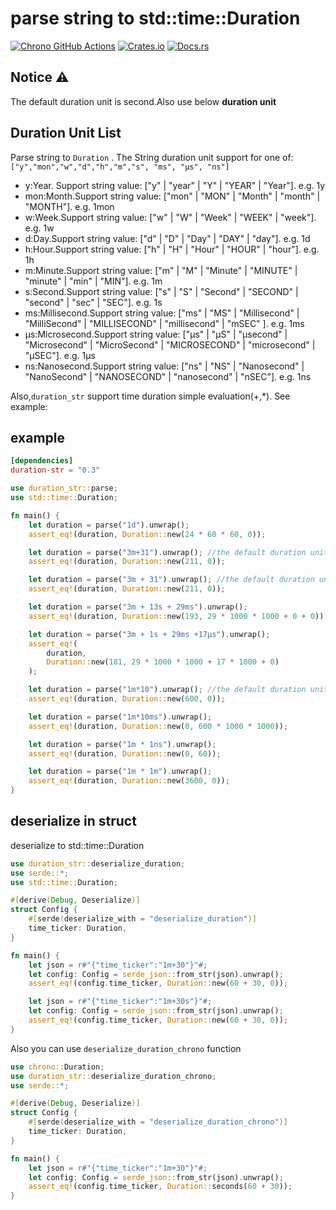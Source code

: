 # parse string to std::time::Duration

[![Chrono GitHub Actions](https://github.com/baoyachi/duration-str-rs/actions/workflows/check.yml/badge.svg)](https://github.com/baoyachi/duration-str-rs/actions?query=workflow%3Abuild)
[![Crates.io](https://img.shields.io/crates/v/duration-str.svg)](https://crates.io/crates/duration-str)
[![Docs.rs](https://docs.rs/duration-str/badge.svg)](https://docs.rs/duration-str)


## Notice ⚠️
The default duration unit is second.Also use below **duration unit** 

## Duration Unit List

Parse string to `Duration` . The String duration unit support for one of:`["y","mon","w","d","h","m","s", "ms", "µs", "ns"]`

* y:Year. Support string value: ["y" | "year" | "Y" | "YEAR" | "Year"]. e.g. 1y
* mon:Month.Support string value: ["mon" | "MON" | "Month" | "month" | "MONTH"]. e.g. 1mon
* w:Week.Support string value: ["w" | "W" | "Week" | "WEEK" | "week"]. e.g. 1w
* d:Day.Support string value: ["d" | "D" | "Day" | "DAY" | "day"]. e.g. 1d
* h:Hour.Support string value: ["h" | "H" | "Hour" | "HOUR" | "hour"]. e.g. 1h
* m:Minute.Support string value: ["m" | "M" | "Minute" | "MINUTE" | "minute" | "min" | "MIN"]. e.g. 1m
* s:Second.Support string value: ["s" | "S" | "Second" | "SECOND" | "second" | "sec" | "SEC"]. e.g. 1s
* ms:Millisecond.Support string value: ["ms" | "MS" | "Millisecond" | "MilliSecond" | "MILLISECOND" | "millisecond" | "mSEC" ]. e.g. 1ms
* µs:Microsecond.Support string value: ["µs" | "µS" | "µsecond" | "Microsecond" | "MicroSecond" | "MICROSECOND" | "microsecond" | "µSEC"]. e.g. 1µs
* ns:Nanosecond.Support string value: ["ns" | "NS" | "Nanosecond" | "NanoSecond" | "NANOSECOND" | "nanosecond" | "nSEC"]. e.g. 1ns

Also,`duration_str` support time duration simple evaluation(+,*). See example:


## example
```toml
[dependencies]
duration-str = "0.3" 
```

```rust
use duration_str::parse;
use std::time::Duration;

fn main() {
    let duration = parse("1d").unwrap();
    assert_eq!(duration, Duration::new(24 * 60 * 60, 0));

    let duration = parse("3m+31").unwrap(); //the default duration unit is second.
    assert_eq!(duration, Duration::new(211, 0));

    let duration = parse("3m + 31").unwrap(); //the default duration unit is second.
    assert_eq!(duration, Duration::new(211, 0));

    let duration = parse("3m + 13s + 29ms").unwrap();
    assert_eq!(duration, Duration::new(193, 29 * 1000 * 1000 + 0 + 0));

    let duration = parse("3m + 1s + 29ms +17µs").unwrap();
    assert_eq!(
        duration,
        Duration::new(181, 29 * 1000 * 1000 + 17 * 1000 + 0)
    );

    let duration = parse("1m*10").unwrap(); //the default duration unit is second.
    assert_eq!(duration, Duration::new(600, 0));

    let duration = parse("1m*10ms").unwrap();
    assert_eq!(duration, Duration::new(0, 600 * 1000 * 1000));

    let duration = parse("1m * 1ns").unwrap();
    assert_eq!(duration, Duration::new(0, 60));

    let duration = parse("1m * 1m").unwrap();
    assert_eq!(duration, Duration::new(3600, 0));
}
```

## deserialize in struct
deserialize to std::time::Duration

```rust
use duration_str::deserialize_duration;
use serde::*;
use std::time::Duration;

#[derive(Debug, Deserialize)]
struct Config {
    #[serde(deserialize_with = "deserialize_duration")]
    time_ticker: Duration,
}

fn main() {
    let json = r#"{"time_ticker":"1m+30"}"#;
    let config: Config = serde_json::from_str(json).unwrap();
    assert_eq!(config.time_ticker, Duration::new(60 + 30, 0));

    let json = r#"{"time_ticker":"1m+30s"}"#;
    let config: Config = serde_json::from_str(json).unwrap();
    assert_eq!(config.time_ticker, Duration::new(60 + 30, 0));
}
```


Also you can use `deserialize_duration_chrono` function

```rust
use chrono::Duration;
use duration_str::deserialize_duration_chrono;
use serde::*;

#[derive(Debug, Deserialize)]
struct Config {
    #[serde(deserialize_with = "deserialize_duration_chrono")]
    time_ticker: Duration,
}

fn main() {
    let json = r#"{"time_ticker":"1m+30"}"#;
    let config: Config = serde_json::from_str(json).unwrap();
    assert_eq!(config.time_ticker, Duration::seconds(60 + 30));
}
```

